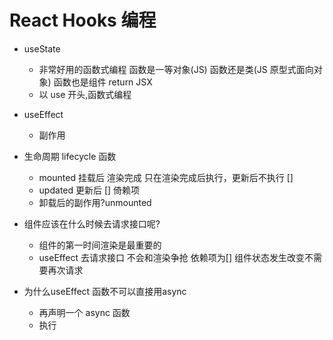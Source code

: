 # React Hooks 编程

- useState
  - 非常好用的函数式编程
    函数是一等对象(JS)
    函数还是类(JS 原型式面向对象)
    函数也是组件 return JSX
  - 以 use 开头,函数式编程
- useEffect
  - 副作用

- 生命周期 lifecycle 函数
  - mounted 挂载后 渲染完成
    只在渲染完成后执行，更新后不执行 []
  - updated 更新后 [] 倚赖项
  - 卸载后的副作用?unmounted

- 组件应该在什么时候去请求接口呢?
  - 组件的第一时间渲染是最重要的
  - useEffect 去请求接口
    不会和渲染争抢
    依赖项为[]
      组件状态发生改变不需要再次请求
- 为什么useEffect 函数不可以直接用async
  - 再声明一个 async 函数
  - 执行
  